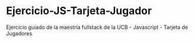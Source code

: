 # Ejercicio-JS-Tarjeta-Jugador
Ejercicio guiado de la maestría fullstack de la UCB - Javascript - Tarjeta de Jugadores
